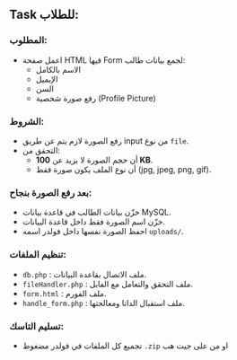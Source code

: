 ##  Task للطلاب:

### المطلوب:

- اعمل صفحة HTML فيها Form لجمع بيانات طالب:
  - الاسم بالكامل
  - الإيميل
  - السن
  - رفع صورة شخصية (Profile Picture)

### الشروط:

- رفع الصورة لازم يتم عن طريق input من نوع `file`.
- التحقق من:
  - أن حجم الصورة لا يزيد عن **100 KB**.
  - أن نوع الملف يكون صورة فقط (jpg, jpeg, png, gif).

### بعد رفع الصورة بنجاح:

- خزّن بيانات الطالب في قاعدة بيانات MySQL.
- خزّن اسم الصورة فقط داخل قاعدة البيانات.
- احفظ الصورة نفسها داخل فولدر اسمه `uploads/`.

### تنظيم الملفات:

- `db.php` : ملف الاتصال بقاعدة البيانات.
- `fileHandler.php` : ملف التحقق والتعامل مع الفايل.
- `form.html` : ملف الفورم.
- `handle_form.php` : ملف استقبال الداتا ومعالجتها.

### تسليم التاسك:

- تجميع كل الملفات في فولدر مضغوط `.zip` او من على جيت هب